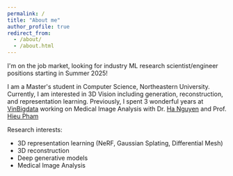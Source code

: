 ```yaml
---
permalink: /
title: "About me"
author_profile: true
redirect_from: 
  - /about/
  - /about.html
---
```


I'm on the job market, looking for industry ML research scientist/engineer positions starting in Summer 2025!

I am a Master's student in Computer Science, Northeastern University. Currently, I am interested in 3D Vision including generation, reconstruction, and representation learning. Previously, I spent 3 wonderful years at [VinBigdata](https://vinbigdata.com/en) working on Medical Image Analysis with Dr. [Ha Nguyen](https://www.linkedin.com/in/ha-nguyen-a228b5141) and Prof. [Hieu Pham](https://huyhieupham.github.io/)

Research interests:
- 3D representation learning (NeRF, Gaussian Splating, Differential Mesh)
- 3D reconstruction 
- Deep generative models 
- Medical Image Analysis

